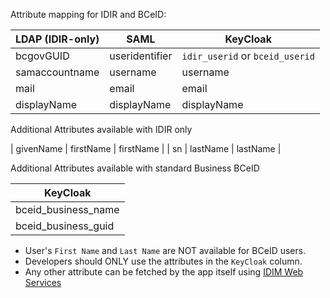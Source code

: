 Attribute mapping for IDIR and BCeID:

| LDAP (IDIR-only)| SAML            | KeyCloak                          |
|---              |---              |---                                |
| bcgovGUID       | useridentifier  | `idir_userid` or `bceid_userid`   |
| samaccountname  | username        | username                          |
| mail            | email           | email                             |
| displayName     | displayName     | displayName                       |

Additional Attributes available with IDIR only

| givenName       | firstName       | firstName                         |
| sn              | lastName        | lastName                          |

Additional Attributes available with standard Business BCeID

| KeyCloak                          |
|---                                |
| bceid_business_name               |
| bceid_business_guid               |


* User's `First Name` and `Last Name` are NOT available for BCeID users.
* Developers should ONLY use the attributes in the `KeyCloak` column.
* Any other attribute can be fetched by the app itself using [IDIM Web Services](https://sminfo.gov.bc.ca/)